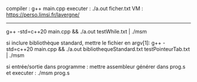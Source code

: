 compiler : g++ main.cpp
executer : ./a.out ficher.txt
VM : https://perso.limsi.fr/lavergne/

---------------------------------------
g++ -std=c++20 main.cpp && ./a.out testWhile.txt | ./msm

si inclure bibliothèque standard, mettre le fichier en argv[1]: 
    g++ -std=c++20 main.cpp && ./a.out bibliothequeStandard.txt testPointeurTab.txt | ./msm 

si entrée/sortie dans programme :
   mettre assembleur générer dans prog.s et executer :
    ./msm prog.s